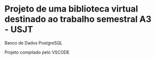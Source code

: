 # Projeto de uma biblioteca virtual destinado ao trabalho semestral A3 - USJT

Banco de Dados PostgreSQL

Projeto compilado pelo VSCODE